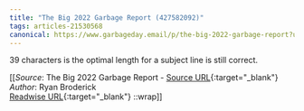 ```yaml
---
title: "The Big 2022 Garbage Report (427582092)"
tags: articles-21530568
canonical: https://www.garbageday.email/p/the-big-2022-garbage-report?utm_source=substack&utm_medium=email
---
```


39 characters is the optimal length for a subject line is still correct.


[[_Source_: The Big 2022 Garbage Report - [Source URL](https://www.garbageday.email/p/the-big-2022-garbage-report?utm_source=substack&utm_medium=email){:target="_blank"}<br>
_Author_: Ryan Broderick<br>
[Readwise URL](https://readwise.io/open/427582092){:target="_blank"}
::wrap]]